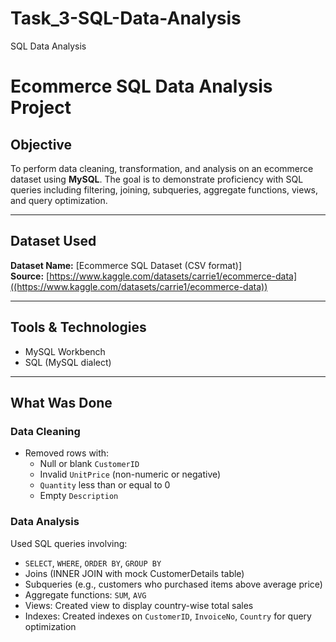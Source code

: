 # Task_3-SQL-Data-Analysis
SQL Data Analysis

# Ecommerce SQL Data Analysis Project

## Objective
To perform data cleaning, transformation, and analysis on an ecommerce dataset using **MySQL**. The goal is to demonstrate proficiency with SQL queries including filtering, joining, subqueries, aggregate functions, views, and query optimization.

---

## Dataset Used

**Dataset Name:** [Ecommerce SQL Dataset (CSV format)]  
**Source:** [https://www.kaggle.com/datasets/carrie1/ecommerce-data]((https://www.kaggle.com/datasets/carrie1/ecommerce-data))

---

## Tools & Technologies
- MySQL Workbench
- SQL (MySQL dialect)

---

## What Was Done

### Data Cleaning
- Removed rows with:
  - Null or blank `CustomerID`
  - Invalid `UnitPrice` (non-numeric or negative)
  - `Quantity` less than or equal to 0
  - Empty `Description`

### Data Analysis
Used SQL queries involving:
- `SELECT`, `WHERE`, `ORDER BY`, `GROUP BY`
- Joins (INNER JOIN with mock CustomerDetails table)
- Subqueries (e.g., customers who purchased items above average price)
- Aggregate functions: `SUM`, `AVG`
- Views: Created view to display country-wise total sales
- Indexes: Created indexes on `CustomerID`, `InvoiceNo`, `Country` for query optimization


